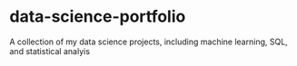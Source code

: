 # data-science-portfolio
A collection of my data science projects, including machine learning, SQL, and statistical analyis
